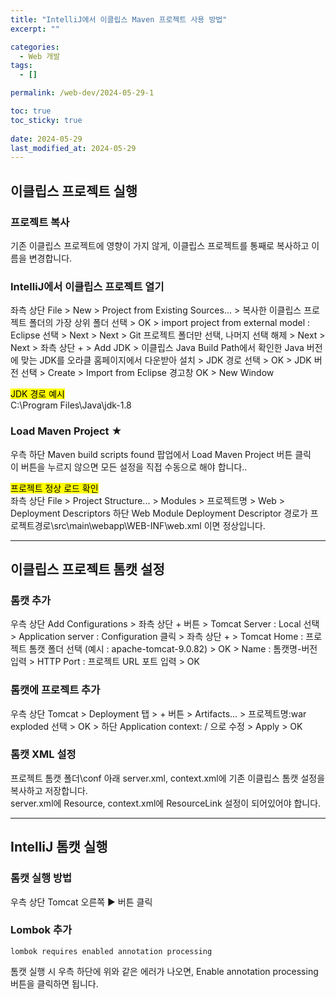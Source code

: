 ```yaml
---
title: "IntelliJ에서 이클립스 Maven 프로젝트 사용 방법"
excerpt: ""

categories:
  - Web 개발
tags:
  - []

permalink: /web-dev/2024-05-29-1

toc: true
toc_sticky: true
 
date: 2024-05-29
last_modified_at: 2024-05-29
---
```


## 이클립스 프로젝트 실행

### 프로젝트 복사
기존 이클립스 프로젝트에 영향이 가지 않게, 이클립스 프로젝트를 통째로 복사하고 이름을 변경합니다.

### IntelliJ에서 이클립스 프로젝트 열기
좌측 상단 File > New > Project from Existing Sources... > 복사한 이클립스 프로젝트 폴더의 가장 상위 폴더 선택 > OK > import project from external model : Eclipse 선택 > Next > Next > Git 프로젝트 폴더만 선택, 나머지 선택 해제 > Next > Next > 좌측 상단 + > Add JDK > 이클립스 Java Build Path에서 확인한 Java 버전에 맞는 JDK를 오라클 홈페이지에서 다운받아 설치 > JDK 경로 선택 > OK > JDK 버전 선택 > Create > Import from Eclipse 경고창 OK > New Window

<mark>JDK 경로 예시</mark>  
C:\Program Files\Java\jdk-1.8

### Load Maven Project ★
우측 하단 Maven build scripts found 팝업에서 Load Maven Project 버튼 클릭  
이 버튼을 누르지 않으면 모든 설정을 직접 수동으로 해야 합니다..

<mark>프로젝트 정상 로드 확인</mark>  
좌측 상단 File > Project Structure... > Modules > 프로젝트명 > Web > Deployment Descriptors 하단 Web Module Deployment Descriptor 경로가 프로젝트경로\src\main\webapp\WEB-INF\web.xml 이면 정상입니다.

---

## 이클립스 프로젝트 톰캣 설정

### 톰캣 추가
우측 상단 Add Configurations > 좌측 상단 + 버튼 > Tomcat Server : Local 선택 > Application server : Configuration 클릭 > 좌측 상단 + > Tomcat Home : 프로젝트 톰캣 폴더 선택 (예시 : apache-tomcat-9.0.82) > OK > Name : 톰캣명-버전 입력 > HTTP Port : 프로젝트 URL 포트 입력 > OK

### 톰캣에 프로젝트 추가
우측 상단 Tomcat > Deployment 탭 > + 버튼 > Artifacts... > 프로젝트명:war exploded 선택 > OK > 하단 Application context: / 으로 수정 > Apply > OK

### 톰캣 XML 설정
프로젝트 톰캣 폴더\conf 아래 server.xml, context.xml에 기존 이클립스 톰캣 설정을 복사하고 저장합니다.  
server.xml에 Resource, context.xml에 ResourceLink 설정이 되어있어야 합니다.

---

## IntelliJ 톰캣 실행

### 톰캣 실행 방법
우측 상단 Tomcat 오른쪽 ▶ 버튼 클릭

### Lombok 추가
```
lombok requires enabled annotation processing
```
톰캣 실행 시 우측 하단에 위와 같은 에러가 나오면, Enable annotation processing 버튼을 클릭하면 됩니다.
